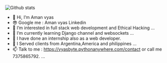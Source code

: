 ![Github stats](https://github-readme-stats.vercel.app/api?username=Aman-byte-hacker)
- 👋 Hi, I’m Aman vyas
- 😎 Google me : Aman vyas Linkedin
- 👀 I’m interested in full stack web development and Ethical Hacking ...
- 🌱 I’m currently learning Django channel and websockets ...
- 🌱 I have done an internship also as a web developer.
- 💞️ I Served clients from Argentina,America and philippines ...
- 📫 Talk to me : https://vyasbyte.pythonanywhere.com/contact or call me 7375865792. ...

<!---
Aman-byte-hacker/Aman-byte-hacker is a ✨ special ✨ repository because its `README.md` (this file) appears on your GitHub profile.
You can click the Preview link to take a look at your changes.
--->
